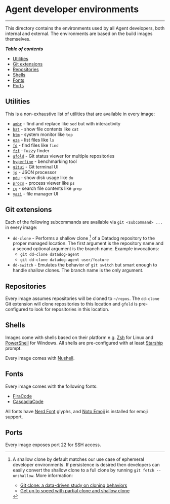 # Agent developer environments

-----

This directory contains the environments used by all Agent developers, both internal and external. The environments are based on the build images themselves.

***Table of contents***

- [Utilities](#utilities)
- [Git extensions](#git-extensions)
- [Repositories](#repositories)
- [Shells](#shells)
- [Fonts](#fonts)
- [Ports](#ports)

## Utilities

This is a non-exhaustive list of utilities that are available in every image:

- [`ambr`](https://github.com/dalance/amber) - find and replace like `sed` but with interactivity
- [`bat`](https://github.com/sharkdp/bat) - show file contents like `cat`
- [`btm`](https://github.com/ClementTsang/bottom) - system monitor like `top`
- [`eza`](https://github.com/eza-community/eza) - list files like `ls`
- [`fd`](https://github.com/sharkdp/fd) - find files like `find`
- [`fzf`](https://github.com/junegunn/fzf) - fuzzy finder
- [`gfold`](https://github.com/nickgerace/gfold) - Git status viewer for multiple repositories
- [`hyperfine`](https://github.com/sharkdp/hyperfine) - benchmarking tool
- [`gitui`](https://github.com/extrawurst/gitui) - Git terminal UI
- [`jq`](https://github.com/jqlang/jq) - JSON processor
- [`pdu`](https://github.com/KSXGitHub/parallel-disk-usage) - show disk usage like `du`
- [`procs`](https://github.com/dalance/procs) - process viewer like `ps`
- [`rg`](https://github.com/BurntSushi/ripgrep) - search file contents like `grep`
- [`yazi`](https://github.com/sxyazi/yazi) - file manager UI

## Git extensions

Each of the following subcommands are available via `git <subcommand> ...` in every image:

- `dd-clone` - Performs a shallow clone [^1] of a Datadog repository to the proper managed location. The first argument is the repository name and a second optional argument is the branch name. Example invocations:
    - `git dd-clone datadog-agent`
    - `git dd-clone datadog-agent user/feature`
- `dd-switch` - Emulates the behavior of `git switch` but smart enough to handle shallow clones. The branch name is the only argument.

## Repositories

Every image assumes repositories will be cloned to `~/repos`. The `dd-clone` Git extension will clone repositories to this location and `gfold` is pre-configured to look for repositories in this location.

## Shells

Images come with shells based on their platform e.g. [Zsh](https://www.zsh.org) for Linux and [PowerShell](https://github.com/PowerShell/PowerShell) for Windows. All shells are pre-configured with at least [Starship](https://github.com/starship/starship) prompt.

Every image comes with [Nushell](https://github.com/nushell/nushell).

## Fonts

Every image comes with the following fonts:

- [FiraCode](https://github.com/ryanoasis/nerd-fonts)
- [CascadiaCode](https://github.com/microsoft/cascadia-code)

All fonts have [Nerd Font](https://www.nerdfonts.com) glyphs, and [Noto Emoji](https://github.com/googlefonts/noto-emoji) is installed for emoji support.

## Ports

Every image exposes port 22 for SSH access.

[^1]: A shallow clone by default matches our use case of ephemeral developer environments. If persistence is desired then developers can easily convert the shallow clone to a full clone by running `git fetch --unshallow`. More information:
    - [Git clone: a data-driven study on cloning behaviors](https://github.blog/open-source/git/git-clone-a-data-driven-study-on-cloning-behaviors/)
    - [Get up to speed with partial clone and shallow clone](https://github.blog/open-source/git/get-up-to-speed-with-partial-clone-and-shallow-clone/)
